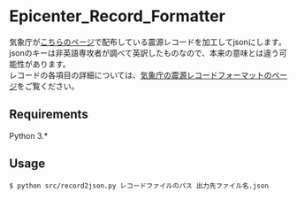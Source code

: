# Epicenter_Record_Formatter
気象庁が[こちらのページ](https://www.data.jma.go.jp/svd/eqev/data/bulletin/hypo.html)で配布している震源レコードを加工してjsonにします。  
jsonのキーは非英語専攻者が調べて英訳したものなので、本来の意味とは違う可能性があります。  
レコードの各項目の詳細については、[気象庁の震源レコードフォーマットのページ](https://www.data.jma.go.jp/svd/eqev/data/bulletin/data/format/hypfmt_j.html)をご覧ください。

## Requirements
Python 3.*

## Usage
```
$ python src/record2json.py レコードファイルのパス 出力先ファイル名.json
```
